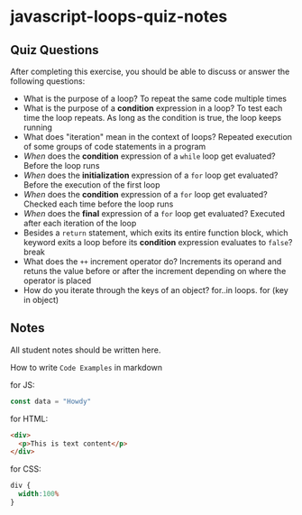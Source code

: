 # javascript-loops-quiz-notes

## Quiz Questions

After completing this exercise, you should be able to discuss or answer the following questions:

- What is the purpose of a loop?
To repeat the same code multiple times
- What is the purpose of a **condition** expression in a loop?
To test each time the loop repeats. As long as the condition is true, the loop keeps running
- What does "iteration" mean in the context of loops?
Repeated execution of some groups of code statements in a program
- _When_ does the **condition** expression of a `while` loop get evaluated?
Before the loop runs
- _When_ does the **initialization** expression of a `for` loop get evaluated?
Before the execution of the first loop
- _When_ does the **condition** expression of a `for` loop get evaluated?
Checked each time before the loop runs
- _When_ does the **final** expression of a `for` loop get evaluated?
Executed after each iteration of the loop
- Besides a `return` statement, which exits its entire function block, which keyword exits a loop before its **condition** expression evaluates to `false`?
break
- What does the `++` increment operator do?
Increments its operand and retuns the value before or after the increment depending on where the operator is placed
- How do you iterate through the keys of an object?
for..in loops. for (key in object)

## Notes

All student notes should be written here.


How to write `Code Examples` in markdown

for JS:
```javascript
const data = "Howdy"
```

for HTML:
```html
<div>
  <p>This is text content</p>
</div>
```

for CSS:
```css
div {
  width:100%
}
```
